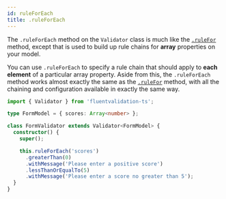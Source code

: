 ```yaml
---
id: ruleForEach
title: .ruleForEach
---
```


The `.ruleForEach` method on the `Validator` class is much like the [`.ruleFor`](api/core/ruleFor.md) method, except that is used to build up rule chains for **array** properties on your model.

You can use `.ruleForEach` to specify a rule chain that should apply to **each element** of a particular array property. Aside from this, the `.ruleForEach` method works almost exactly the same as the [`.ruleFor`](api/core/ruleFor.md) method, with all the chaining and configuration available in exactly the same way.

```typescript
import { Validator } from 'fluentvalidation-ts';

type FormModel = { scores: Array<number> };

class FormValidator extends Validator<FormModel> {
  constructor() {
    super();

    this.ruleForEach('scores')
      .greaterThan(0)
      .withMessage('Please enter a positive score')
      .lessThanOrEqualTo(5)
      .withMessage('Please enter a score no greater than 5');
  }
}
```
